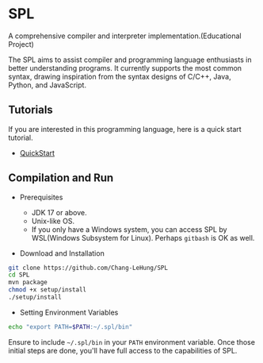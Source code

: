 # SPL
A comprehensive compiler and interpreter implementation.(Educational Project)

The SPL aims to assist compiler and programming language enthusiasts in better understanding programs. It currently supports the most common syntax, drawing inspiration from the syntax designs of C/C++, Java, Python, and JavaScript.

## Tutorials

If you are interested in this programming language, here is a quick start tutorial.

-   [QuickStart](docs/mds/quickstart.md)

## Compilation and Run

-   Prerequisites
    -   JDK 17 or above.
    -   Unix-like OS.
    -   If you only have a Windows system, you can access SPL by WSL(Windows Subsystem for Linux). Perhaps `gitbash` is OK as well.

-   Download and Installation

```bash
git clone https://github.com/Chang-LeHung/SPL
cd SPL
mvn package
chmod +x setup/install
./setup/install
```

-   Setting Environment Variables

```bash
echo "export PATH=$PATH:~/.spl/bin"
```

Ensure to include `~/.spl/bin` in your `PATH` environment variable. Once those initial steps are done, you'll have full access to the capabilities of SPL.
